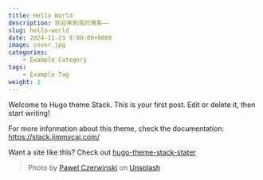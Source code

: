 ```yaml
---
title: Hello World
description: 欢迎来到我的博客——
slug: hello-world
date: 2024-11-23 9:00:00+0000
image: cover.jpg
categories:
    - Example Category
tags:
    - Example Tag
weight: 1
---
```


Welcome to Hugo theme Stack. This is your first post. Edit or delete it, then start writing!

For more information about this theme, check the documentation: https://stack.jimmycai.com/

Want a site like this? Check out [hugo-theme-stack-stater](https://github.com/CaiJimmy/hugo-theme-stack-starter)

> Photo by [Pawel Czerwinski](https://unsplash.com/@pawel_czerwinski) on [Unsplash](https://unsplash.com/)